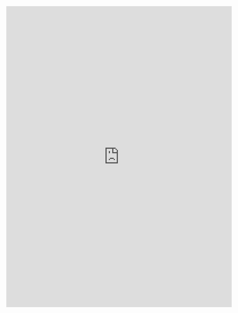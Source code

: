 <iframe src="https://open.spotify.com/embed/playlist/4p0DQjJD4KKPeMlwxugVR3" width="600" height="800" frameborder="0" allowtransparency="true" allow="encrypted-media"></iframe>

